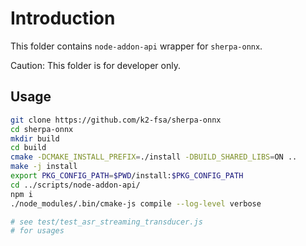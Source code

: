 # Introduction

This folder contains `node-addon-api` wrapper for `sherpa-onnx`.

Caution: This folder is for developer only.

## Usage

```bash
git clone https://github.com/k2-fsa/sherpa-onnx
cd sherpa-onnx
mkdir build
cd build
cmake -DCMAKE_INSTALL_PREFIX=./install -DBUILD_SHARED_LIBS=ON ..
make -j install
export PKG_CONFIG_PATH=$PWD/install:$PKG_CONFIG_PATH
cd ../scripts/node-addon-api/
npm i
./node_modules/.bin/cmake-js compile --log-level verbose

# see test/test_asr_streaming_transducer.js
# for usages
```
